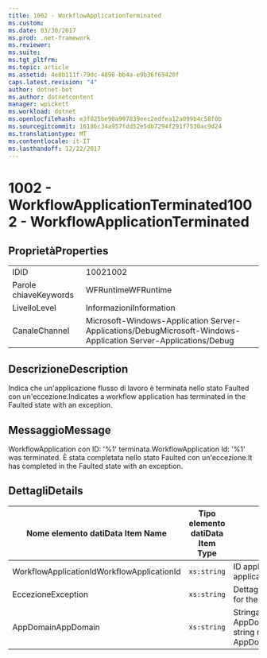 ```yaml
---
title: 1002 - WorkflowApplicationTerminated
ms.custom: 
ms.date: 03/30/2017
ms.prod: .net-framework
ms.reviewer: 
ms.suite: 
ms.tgt_pltfrm: 
ms.topic: article
ms.assetid: 4e8b111f-79dc-4898-bb4a-e9b36f69420f
caps.latest.revision: "4"
author: dotnet-bot
ms.author: dotnetcontent
manager: wpickett
ms.workload: dotnet
ms.openlocfilehash: e3f025be90a997839eec2edfea12a099b4c58f0b
ms.sourcegitcommit: 16186c34a957fdd52e5db7294f291f7530ac9d24
ms.translationtype: MT
ms.contentlocale: it-IT
ms.lasthandoff: 12/22/2017
---
```

# <a name="1002---workflowapplicationterminated"></a><span data-ttu-id="1bae6-102">1002 - WorkflowApplicationTerminated</span><span class="sxs-lookup"><span data-stu-id="1bae6-102">1002 - WorkflowApplicationTerminated</span></span>
## <a name="properties"></a><span data-ttu-id="1bae6-103">Proprietà</span><span class="sxs-lookup"><span data-stu-id="1bae6-103">Properties</span></span>  
  
|||  
|-|-|  
|<span data-ttu-id="1bae6-104">ID</span><span class="sxs-lookup"><span data-stu-id="1bae6-104">ID</span></span>|<span data-ttu-id="1bae6-105">1002</span><span class="sxs-lookup"><span data-stu-id="1bae6-105">1002</span></span>|  
|<span data-ttu-id="1bae6-106">Parole chiave</span><span class="sxs-lookup"><span data-stu-id="1bae6-106">Keywords</span></span>|<span data-ttu-id="1bae6-107">WFRuntime</span><span class="sxs-lookup"><span data-stu-id="1bae6-107">WFRuntime</span></span>|  
|<span data-ttu-id="1bae6-108">Livello</span><span class="sxs-lookup"><span data-stu-id="1bae6-108">Level</span></span>|<span data-ttu-id="1bae6-109">Informazioni</span><span class="sxs-lookup"><span data-stu-id="1bae6-109">Information</span></span>|  
|<span data-ttu-id="1bae6-110">Canale</span><span class="sxs-lookup"><span data-stu-id="1bae6-110">Channel</span></span>|<span data-ttu-id="1bae6-111">Microsoft-Windows-Application Server-Applications/Debug</span><span class="sxs-lookup"><span data-stu-id="1bae6-111">Microsoft-Windows-Application Server-Applications/Debug</span></span>|  
  
## <a name="description"></a><span data-ttu-id="1bae6-112">Descrizione</span><span class="sxs-lookup"><span data-stu-id="1bae6-112">Description</span></span>  
 <span data-ttu-id="1bae6-113">Indica che un'applicazione flusso di lavoro è terminata nello stato Faulted con un'eccezione.</span><span class="sxs-lookup"><span data-stu-id="1bae6-113">Indicates a workflow application has terminated in the Faulted state with an exception.</span></span>  
  
## <a name="message"></a><span data-ttu-id="1bae6-114">Messaggio</span><span class="sxs-lookup"><span data-stu-id="1bae6-114">Message</span></span>  
 <span data-ttu-id="1bae6-115">WorkflowApplication con ID: '%1' terminata.</span><span class="sxs-lookup"><span data-stu-id="1bae6-115">WorkflowApplication Id: '%1' was terminated.</span></span> <span data-ttu-id="1bae6-116">È stata completata nello stato Faulted con un'eccezione.</span><span class="sxs-lookup"><span data-stu-id="1bae6-116">It has completed in the Faulted state with an exception.</span></span>  
  
## <a name="details"></a><span data-ttu-id="1bae6-117">Dettagli</span><span class="sxs-lookup"><span data-stu-id="1bae6-117">Details</span></span>  
  
|<span data-ttu-id="1bae6-118">Nome elemento dati</span><span class="sxs-lookup"><span data-stu-id="1bae6-118">Data Item Name</span></span>|<span data-ttu-id="1bae6-119">Tipo elemento dati</span><span class="sxs-lookup"><span data-stu-id="1bae6-119">Data Item Type</span></span>|<span data-ttu-id="1bae6-120">Descrizione</span><span class="sxs-lookup"><span data-stu-id="1bae6-120">Description</span></span>|  
|--------------------|--------------------|-----------------|  
|<span data-ttu-id="1bae6-121">WorkflowApplicationId</span><span class="sxs-lookup"><span data-stu-id="1bae6-121">WorkflowApplicationId</span></span>|`xs:string`|<span data-ttu-id="1bae6-122">ID applicazione flusso di lavoro</span><span class="sxs-lookup"><span data-stu-id="1bae6-122">The workflow application id</span></span>|  
|<span data-ttu-id="1bae6-123">Eccezione</span><span class="sxs-lookup"><span data-stu-id="1bae6-123">Exception</span></span>|`xs:string`|<span data-ttu-id="1bae6-124">Dettagli dell'eccezione.</span><span class="sxs-lookup"><span data-stu-id="1bae6-124">The exception details for the exception</span></span>|  
|<span data-ttu-id="1bae6-125">AppDomain</span><span class="sxs-lookup"><span data-stu-id="1bae6-125">AppDomain</span></span>|`xs:string`|<span data-ttu-id="1bae6-126">Stringa restituita da AppDomain.CurrentDomain.FriendlyName.</span><span class="sxs-lookup"><span data-stu-id="1bae6-126">The string returned by AppDomain.CurrentDomain.FriendlyName.</span></span>|
